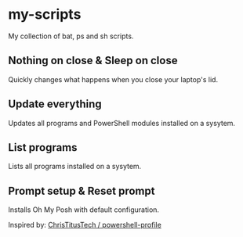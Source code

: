 # my-scripts
My collection of bat, ps and sh scripts.

## Nothing on close & Sleep on close
Quickly changes what happens when you close your laptop's lid.

## Update everything
Updates all programs and PowerShell modules installed on a sysytem.

## List programs
Lists all programs installed on a sysytem.

## Prompt setup & Reset prompt
Installs Oh My Posh with default configuration.

Inspired by: [ChrisTitusTech / powershell-profile](https://github.com/ChrisTitusTech/powershell-profile)
